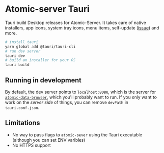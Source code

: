 # Atomic-server Tauri

Tauri build Desktop releases for Atomic-Server.
It takes care of native installers, app icons, system tray icons, menu items, self-update ([issue](https://github.com/joepio/atomic-data-rust/issues/158)) and more.

```sh
# install tauri
yarn global add @tauri/tauri-cli
# run dev server
tauri dev
# build an installer for your OS
tauri build
```

## Running in development

By default, the dev server points to `localhost:8080`, which is the server for [`atomic-data-browser`](https://github.com/joepio/atomic-data-browser/), which you'll probably want to run.
If you only want to work on the _server side_ of things, you can remove `devPath` in `tauri.conf.json`.

## Limitations

- No way to pass flags to `atomic-sever` using the Tauri executable (although you can set ENV varibles)
- No HTTPS support
